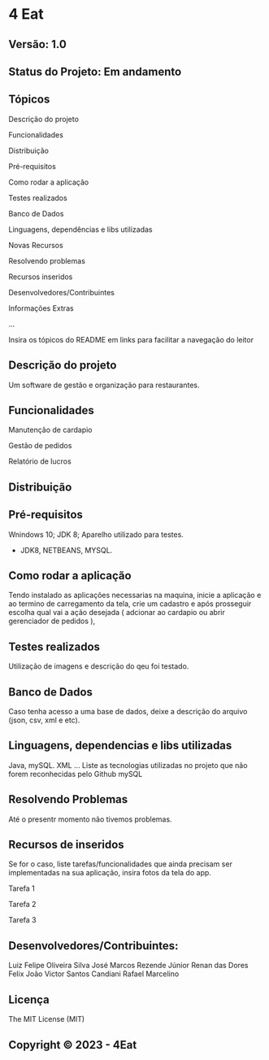 # 4 Eat
## Versão: 1.0 
## Status do Projeto: Em andamento

## Tópicos
 Descrição do projeto 

 Funcionalidades

 Distribuição

 Pré-requisitos

 Como rodar a aplicação

 Testes realizados

 Banco de Dados

 Linguagens, dependências e libs utilizadas

 Novas Recursos

 Resolvendo problemas

 Recursos inseridos 

 Desenvolvedores/Contribuintes

 Informações Extras


...

Insira os tópicos do README em links para facilitar a navegação do leitor

## Descrição do projeto
Um software de gestão e organização para restaurantes.

## Funcionalidades 
  Manutenção de cardapio

 Gestão de pedidos

 Relatório de lucros


## Distribuição


## Pré-requisitos 
Wnindows 10;
JDK 8;
Aparelho utilizado para testes.
- JDK8, NETBEANS, MYSQL.

## Como rodar a aplicação 
Tendo instalado as aplicações necessarias na maquina, inicie a aplicação e ao termino de carregamento da tela, crie um cadastro e após prosseguir escolha qual vai a ação desejada ( adcionar ao cardapio ou abrir gerenciador de pedidos ),

## Testes realizados
Utilização de imagens e descrição do qeu foi testado.

## Banco de Dados 
Caso tenha acesso a uma base de dados, deixe a descrição do arquivo (json, csv, xml e etc).

## Linguagens, dependencias e libs utilizadas 
Java, mySQL.
XML
...
Liste as tecnologias utilizadas no projeto que não forem reconhecidas pelo Github
mySQL
## Resolvendo Problemas 
Até o presentr momento não tivemos problemas.

## Recursos de inseridos 
Se for o caso, liste tarefas/funcionalidades que ainda precisam ser implementadas na sua aplicação, insira fotos da tela do app.

 Tarefa 1

 Tarefa 2

 Tarefa 3

## Desenvolvedores/Contribuintes:
Luiz Felipe Oliveira Silva 
José Marcos Rezende Júnior
Renan das Dores Felix
João Victor Santos Candiani
Rafael Marcelino

## Licença
The MIT License (MIT)

## Copyright ©️ 2023 - 4Eat
